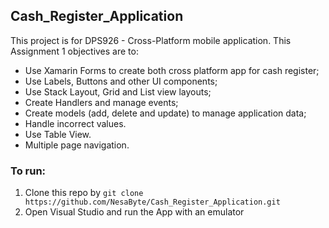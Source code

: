 ## Cash_Register_Application

This project is for DPS926 - Cross-Platform mobile application. 
This Assignment 1 objectives are to:
- Use Xamarin Forms to create both cross platform app for cash register;
- Use Labels, Buttons and other UI components;
- Use Stack Layout, Grid and List view layouts;
- Create Handlers and manage events;
- Create models (add, delete and update) to manage application data;
- Handle incorrect values.
- Use Table View.
- Multiple page navigation.

### To run:
1. Clone this repo by ```git clone https://github.com/NesaByte/Cash_Register_Application.git```
2. Open Visual Studio and run the App with an emulator
